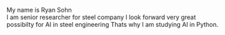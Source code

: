 My name is Ryan Sohn  
I am senior researcher for steel company
I look forward very great possibilty for AI in steel engineering
Thats why I am studying AI in Python.
